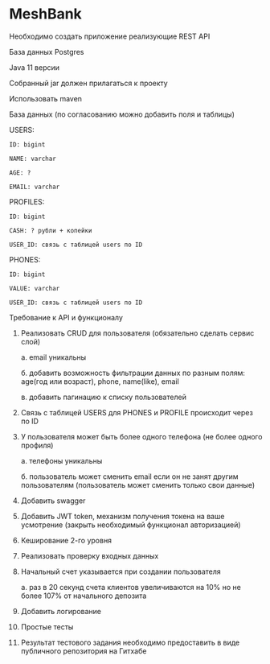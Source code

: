 # MeshBank

Необходимо создать приложение реализующие REST API

База данных Postgres

Java 11 версии

Собранный jar должен прилагаться к проекту

Использовать maven

База данных (по согласованию можно добавить поля и таблицы)

USERS:

    ID: bigint
    
    NAME: varchar
    
    AGE: ?
    
    EMAIL: varchar
    
PROFILES:
    
    ID: bigint
    
    CASH: ? рубли + копейки
    
    USER_ID: связь с таблицей users по ID

PHONES:
    
    ID: bigint
    
    VALUE: varchar

    USER_ID: связь с таблицей users по ID

Требование к API и функционалу

1. Реализовать CRUD для пользователя (обязательно сделать сервис слой)

    а. email уникальны
    
    б. добавить возможность фильтрации данных по разным полям: age(год или возраст), phone, name(like), email 

    в. добавить пагинацию к списку пользователей

2. Связь с таблицей USERS для PHONES и PROFILE  происходит через по ID

3. У пользователя может быть более одного телефона (не более одного профиля)
    
    а. телефоны уникальны
    
    б. пользователь может сменить email если он не занят другим пользователям (пользователь может сменить только свои данные)

4. Добавить swagger

5. Добавить JWT token, механизм получения токена на ваше усмотрение (закрыть необходимый функционал авторизацией)

6. Кеширование 2-го уровня

7. Реализовать проверку входных данных

8. Начальный счет указывается при создании пользователя
    
    а. раз в 20 секунд счета клиентов увеличиваются на 10% но не более 107% от начального депозита

9. Добавить логирование

10. Простые тесты

11. Результат тестового задания необходимо предоставить в виде публичного репозитория на Гитхабе 
